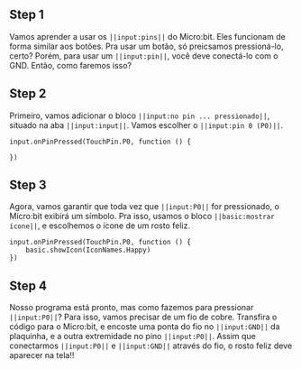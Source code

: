 

## Step 1

Vamos aprender a usar os ``||input:pins||`` do Micro:bit. Eles funcionam 
de forma similar aos botões. Pra usar um botão, só preicsamos pressioná-lo, certo? Porém, para usar um 
 ``||input:pin||``, você deve conectá-lo com o GND. Então, como faremos isso?

## Step 2

Primeiro, vamos adicionar o bloco ``||input:no pin ... pressionado||``, situado 
na aba ``||input:input||``. Vamos escolher o ``||input:pin 0 (P0)||``.

```blocks
input.onPinPressed(TouchPin.P0, function () {
	
})

```


## Step 3

Agora, vamos garantir que toda vez que ``||input:P0||`` for pressionado, o 
Micro:bit exibirá um símbolo. Pra isso, usamos o bloco 
``||basic:mostrar ícone||``, e escolhemos o ícone de um rosto feliz.

```blocks
input.onPinPressed(TouchPin.P0, function () {
    basic.showIcon(IconNames.Happy)
})
```

## Step 4
Nosso programa está pronto, mas como fazemos para pressionar ``||input:P0||``? 
Para isso, vamos precisar de um fio de cobre. Transfira o código 
para o Micro:bit, e encoste uma ponta do fio no ``||input:GND||`` da plaquinha, e a outra 
extremidade no pino ``||input:P0||``. Assim que conectarmos ``||input:P0||`` e ``||input:GND||`` 
através do fio, o rosto feliz deve aparecer na tela!!